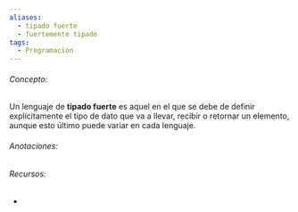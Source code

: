 ```yaml
---
aliases:
  - tipado fuerte
  - fuertemente tipado
tags:
  - Programación
---
```

###### Concepto:

Un lenguaje de **tipado fuerte** es aquel en el que se debe de definir explícitamente el tipo de dato que va a llevar, recibir o retornar un elemento, aunque esto último puede variar en cada lenguaje.

###### Anotaciones:

> 

###### Recursos:

- 